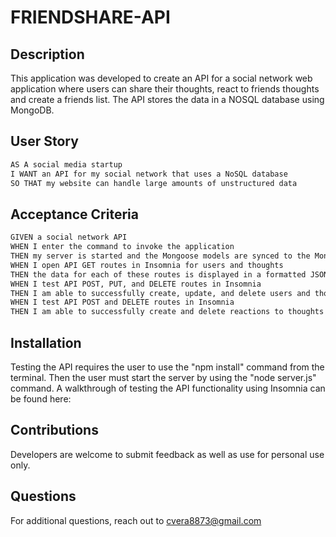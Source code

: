 # FRIENDSHARE-API

## Description

This application was developed to create an API for a social network web application where users can share their thoughts, react to friends thoughts and create a friends list. The API stores the data in a NOSQL database using MongoDB.

## User Story

```md
AS A social media startup
I WANT an API for my social network that uses a NoSQL database
SO THAT my website can handle large amounts of unstructured data
```

## Acceptance Criteria

```md
GIVEN a social network API
WHEN I enter the command to invoke the application
THEN my server is started and the Mongoose models are synced to the MongoDB database
WHEN I open API GET routes in Insomnia for users and thoughts
THEN the data for each of these routes is displayed in a formatted JSON
WHEN I test API POST, PUT, and DELETE routes in Insomnia
THEN I am able to successfully create, update, and delete users and thoughts in my database
WHEN I test API POST and DELETE routes in Insomnia
THEN I am able to successfully create and delete reactions to thoughts and add and remove friends to a user’s friend list
```

## Installation

Testing the API requires the user to use the "npm install" command from the terminal. Then the user must start the server by using the "node server.js" command. A walkthrough of testing the API functionality using Insomnia can be found here:

## Contributions

Developers are welcome to submit feedback as well as use for personal use only.

## Questions

For additional questions, reach out to cvera8873@gmail.com